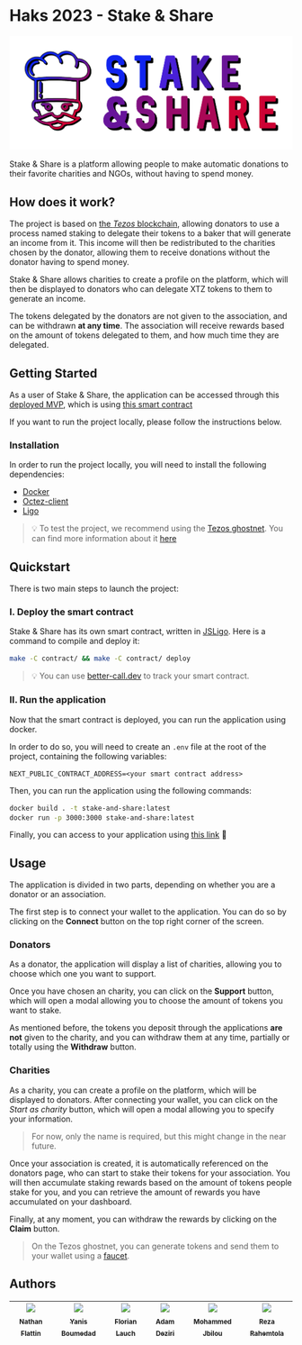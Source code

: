# Haks 2023 - Stake & Share

![logo](/.github/assets/logo.png)

Stake & Share is a platform allowing people to make automatic donations to their favorite charities and NGOs, without having to spend money.


## How does it work?

The project is based on [the *Tezos* blockchain](https://tezos.com/), allowing donators to use a process named staking to delegate their tokens to a baker that will generate an income from it. This income will then be redistributed to the charities chosen by the donator, allowing them to receive donations without the donator having to spend money.

Stake & Share allows charities to create a profile on the platform, which will then be displayed to donators who can delegate XTZ tokens to them to generate an income.

The tokens delegated by the donators are not given to the association, and can be withdrawn **at any time**. The association will receive rewards based on the amount of tokens delegated to them, and how much time they are delegated.

## Getting Started

As a user of Stake & Share, the application can be accessed through this [deployed MVP](https://stakeandshare.vercel.app/), which is using [this smart contract](https://better-call.dev/ghostnet/KT1X6hsvENH3ZfYuVoV8YSjsMjq7zALZoeCZ/operations)

If you want to run the project locally, please follow the instructions below.

### Installation

In order to run the project locally, you will need to install the following dependencies:

- [Docker](https://docs.docker.com/get-docker/)
- [Octez-client](https://tezos.gitlab.io/introduction/howtoget.html#installing-the-tezos-client)
- [Ligo](https://ligolang.org/docs/intro/installation/)

> 💡 To test the project, we recommend using the [Tezos ghostnet](https://ghostnet.tzkt.io/). You can find more information about it [here](https://tezos.gitlab.io/introduction/test_networks.html)

## Quickstart

There is two main steps to launch the project:

### I. Deploy the smart contract

Stake & Share has its own smart contract, written in [JSLigo](https://ligolang.org/?lang=jsligo).
Here is a command to compile and deploy it:

```bash
make -C contract/ && make -C contract/ deploy
```

> 💡 You can use [better-call.dev](https://better-call.dev/) to track your smart contract.

### II. Run the application

Now that the smart contract is deployed, you can run the application using docker.

In order to do so, you will need to create an `.env` file at the root of the project, containing the following variables:
```
NEXT_PUBLIC_CONTRACT_ADDRESS=<your smart contract address>
```

Then, you can run the application using the following commands:
```bash
docker build . -t stake-and-share:latest
docker run -p 3000:3000 stake-and-share:latest
```

Finally, you can access to your application using [this link](http://localhost:3000) 🚀

## Usage

The application is divided in two parts, depending on whether you are a donator or an association.

The first step is to connect your wallet to the application. You can do so by clicking on the **Connect** button on the top right corner of the screen.

### Donators

As a donator, the application will display a list of charities, allowing you to choose which one you want to support.

Once you have chosen an charity, you can click on the **Support** button, which will open a modal allowing you to choose the amount of tokens you want to stake.

As mentioned before, the tokens you deposit through the applications **are not** given to the charity, and you can withdraw them at any time, partially or totally using the **Withdraw** button.

### Charities

As a charity, you can create a profile on the platform, which will be displayed to donators. After connecting your wallet, you can click on the *Start as charity* button, which will open a modal allowing you to specify your information. 

> For now, only the name is required, but this might change in the near future.

Once your association is created, it is automatically referenced on the donators page, who can start to stake their tokens for your association. You will then accumulate staking rewards based on the amount of tokens people stake for you, and you can retrieve the amount of rewards you have accumulated on your dashboard.

Finally, at any moment, you can withdraw the rewards by clicking on the **Claim** button.

> On the Tezos ghostnet, you can generate tokens and send them to your wallet using a [faucet](https://faucet.ghostnet.teztnets.xyz/).

## Authors 
| [<img src="https://github.com/Nfire2103.png?size=85" width=85><br><sub>Nathan Flattin</sub>](https://github.com/Nfire2103) | [<img src="https://github.com/YanisBoumedad.png?size=85" width=85><br><sub>Yanis Boumedad</sub>](https://github.com/YanisBoumedad) | [<img src="https://github.com/EdenComp.png?size=85" width=85><br><sub>Florian Lauch</sub>](https://github.com/EdenComp) | [<img src="https://github.com/adamdeziri.png?size=85" width=85><br><sub>Adam Deziri</sub>](https://github.com/adamdeziri) | [<img src="https://github.com/molaryy.png?size=85" width=85><br><sub>Mohammed Jbilou</sub>](https://github.com/molaryy) | [<img src="https://github.com/RezaRahemtola.png?size=85" width=85><br><sub>Reza Rahemtola</sub>](https://github.com/RezaRahemtola)
|:---:|:---:|:---:|:---:|:---:|:---:|
